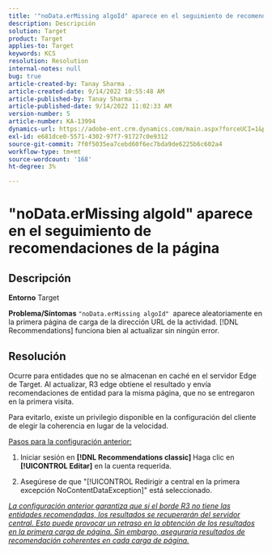 ```yaml
---
title: '"noData.erMissing algoId" aparece en el seguimiento de recomendaciones de la página'
description: Descripción
solution: Target
product: Target
applies-to: Target
keywords: KCS
resolution: Resolution
internal-notes: null
bug: true
article-created-by: Tanay Sharma .
article-created-date: 9/14/2022 10:55:48 AM
article-published-by: Tanay Sharma .
article-published-date: 9/14/2022 11:02:33 AM
version-number: 5
article-number: KA-13994
dynamics-url: https://adobe-ent.crm.dynamics.com/main.aspx?forceUCI=1&pagetype=entityrecord&etn=knowledgearticle&id=e3d763c7-1b34-ed11-9db1-002248086735
exl-id: e681dce0-5571-4302-97f7-91727c0e9312
source-git-commit: 7f0f5035ea7cebd60f6ec7bda9de6225b6c602a4
workflow-type: tm+mt
source-wordcount: '168'
ht-degree: 3%

---
```


# &quot;noData.erMissing algoId&quot; aparece en el seguimiento de recomendaciones de la página

## Descripción

<b>Entorno</b>
Target


<b>Problema/Síntomas</b>
`"noData.erMissing algoId"`  aparece aleatoriamente en la primera página de carga de la dirección URL de la actividad. [!DNL Recommendations] funciona bien al actualizar sin ningún error.


## Resolución


Ocurre para entidades que no se almacenan en caché en el servidor Edge de Target. Al actualizar, R3 edge obtiene el resultado y envía recomendaciones de entidad para la misma página, que no se entregaron en la primera visita.

Para evitarlo, existe un privilegio disponible en la configuración del cliente de elegir la coherencia en lugar de la velocidad.



<u>Pasos para la configuración anterior:</u>

1. Iniciar sesión en <b>[!DNL Recommendations classic] </b>Haga clic en <b>[!UICONTROL Editar]</b> en la cuenta requerida.

2. Asegúrese de que &quot;[!UICONTROL Redirigir a central en la primera excepción NoContentDataException]&quot; está seleccionado.

*<u>La configuración anterior garantiza que si el borde R3 no tiene las entidades recomendadas, los resultados se recuperarán del servidor central. Esto puede provocar un retraso en la obtención de los resultados en la primera carga de página. Sin embargo, aseguraría resultados de recomendación coherentes en cada carga de página.</u>*
